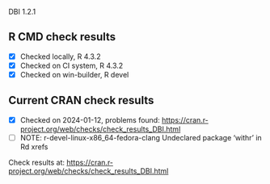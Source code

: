 DBI 1.2.1

## R CMD check results

- [x] Checked locally, R 4.3.2
- [x] Checked on CI system, R 4.3.2
- [x] Checked on win-builder, R devel

## Current CRAN check results

- [x] Checked on 2024-01-12, problems found: https://cran.r-project.org/web/checks/check_results_DBI.html
- [ ] NOTE: r-devel-linux-x86_64-fedora-clang
     Undeclared package ‘withr’ in Rd xrefs

Check results at: https://cran.r-project.org/web/checks/check_results_DBI.html

